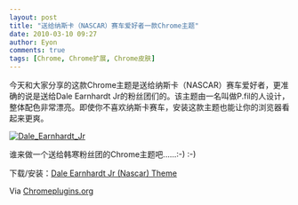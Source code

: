 ```yaml
---
layout: post
title: "送给纳斯卡（NASCAR）赛车爱好者一款Chrome主题"
date: 2010-03-10 09:27
author: Eyon
comments: true
tags: [Chrome, Chrome扩展, Chrome皮肤]
---
```

今天和大家分享的这款Chrome主题是送给纳斯卡（NASCAR）赛车爱好者，更准确的说是送给Dale Earnhardt Jr的粉丝团们的。该主题由一名叫做P.fil的人设计，整体配色非常漂亮。即使你不喜欢纳斯卡赛车，安装这款主题也能让你的浏览器看起来更爽。

<a href="http://img.chromi.org/2010/03/Dale_Earnhardt_Jr.jpg">![](http://img.chromi.org/2010/03/Dale_Earnhardt_Jr-550x412.jpg "Dale_Earnhardt_Jr")</a>

谁来做一个送给韩寒粉丝团的Chrome主题吧......:-) :-)

下载/安装：[Dale Earnhardt Jr (Nascar) Theme](http://www.chromethemes.org/sports/dale-earnhardt-jr/)

Via [Chromeplugins.org](http://www.chromeplugins.org/themes/dale-earnhardt-jr-nascar-theme-for-chrome/)
